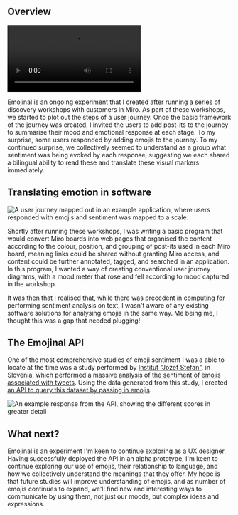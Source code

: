 ## Overview

<video src="/emojinal.webm" caption="Some of the different sentiment values returned by the API for different emojis.
"></video>

Emojinal is an ongoing experiment that I created after running a series of discovery workshops with customers in Miro. As part of these workshops, we started to plot out the steps of a user journey. Once the basic framework of the journey was created, I invited the users to add post-its to the journey to summarise their mood and emotional response at each stage. To my surprise, some users responded by adding emojis to the journey. To my continued surprise, we collectively seemed to understand as a group what sentiment was being evoked by each response, suggesting we each shared a bilingual ability to read these and translate these visual markers immediately.

## Translating emotion in software

![A user journey mapped out in an example application, where users responded with emojis and sentiment was mapped to a scale.](emojinal.png)

Shortly after running these workshops, I was writing a basic program that would convert Miro boards into web pages that organised the content according to the colour, position, and grouping of post-its used in each Miro board, meaning links could be shared without granting Miro access, and content could be further annotated, tagged, and searched in an application. In this program, I wanted a way of creating conventional user journey diagrams, with a mood meter that rose and fell according to mood captured in the workshop.

It was then that I realised that, while there was precedent in computing for performing sentiment analysis on text, I wasn't aware of any existing software solutions for analysing emojis in the same way. Me being me, I thought this was a gap that needed plugging!


## The Emojinal API

One of the most comprehensive studies of emoji sentiment I was a able to locate at the time was a study performed by [Institut "Jožef Stefan"](https://en.wikipedia.org/wiki/Jo%C5%BEef_Stefan_Institute), in Slovenia, which performed a massive [analysis of the sentiment of emojis associated with tweets](https://www.ncbi.nlm.nih.gov/pmc/articles/PMC4671607/). Using the data generated from this study, I created [an API to query this dataset by passing in emojis](https://emojin.al/).


![An example response from the API, showing the different scores in greater detail](emojinal_1.jpg)

## What next?

Emojinal is an experiment I'm keen to continue exploring as a UX designer. Having successfully deployed the API in an alpha prototype, I'm keen to continue exploring our use of emojis, their relationship to language, and how we collectively understand the meanings that they offer. My hope is that future studies will improve understanding of emojis, and as number of emojis continues to expand, we'll find new and interesting ways to communicate by using them, not just our moods, but complex ideas and expressions.
